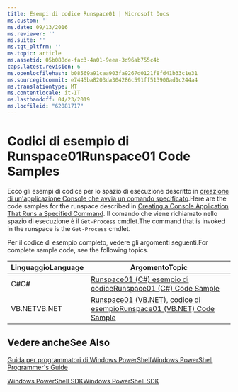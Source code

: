```yaml
---
title: Esempi di codice Runspace01 | Microsoft Docs
ms.custom: ''
ms.date: 09/13/2016
ms.reviewer: ''
ms.suite: ''
ms.tgt_pltfrm: ''
ms.topic: article
ms.assetid: 05b088de-fac3-4a01-9eea-3d96ab755c4b
caps.latest.revision: 6
ms.openlocfilehash: b08569a91caa903fa9267d0121f8fd41b33c1e31
ms.sourcegitcommit: e7445ba8203da304286c591ff513900ad1c244a4
ms.translationtype: MT
ms.contentlocale: it-IT
ms.lasthandoff: 04/23/2019
ms.locfileid: "62081717"
---
```

# <a name="runspace01-code-samples"></a><span data-ttu-id="9d334-102">Codici di esempio di Runspace01</span><span class="sxs-lookup"><span data-stu-id="9d334-102">Runspace01 Code Samples</span></span>

<span data-ttu-id="9d334-103">Ecco gli esempi di codice per lo spazio di esecuzione descritto in [creazione di un'applicazione Console che avvia un comando specificato](http://msdn.microsoft.com/en-us/793a6570-a072-4799-840b-172f28ce620e).</span><span class="sxs-lookup"><span data-stu-id="9d334-103">Here are the code samples for the runspace described in [Creating a Console Application That Runs a Specified Command](http://msdn.microsoft.com/en-us/793a6570-a072-4799-840b-172f28ce620e).</span></span> <span data-ttu-id="9d334-104">Il comando che viene richiamato nello spazio di esecuzione è il `Get-Process` cmdlet.</span><span class="sxs-lookup"><span data-stu-id="9d334-104">The command that is invoked in the runspace is the `Get-Process` cmdlet.</span></span>

<span data-ttu-id="9d334-105">Per il codice di esempio completo, vedere gli argomenti seguenti.</span><span class="sxs-lookup"><span data-stu-id="9d334-105">For complete sample code, see the following topics.</span></span>

|<span data-ttu-id="9d334-106">Linguaggio</span><span class="sxs-lookup"><span data-stu-id="9d334-106">Language</span></span>|<span data-ttu-id="9d334-107">Argomento</span><span class="sxs-lookup"><span data-stu-id="9d334-107">Topic</span></span>|
|--------------|-----------|
|<span data-ttu-id="9d334-108">C#</span><span class="sxs-lookup"><span data-stu-id="9d334-108">C#</span></span>|[<span data-ttu-id="9d334-109">Runspace01 (C#) esempio di codice</span><span class="sxs-lookup"><span data-stu-id="9d334-109">Runspace01 (C#) Code Sample</span></span>](./runspace01-csharp-code-sample.md)|
|<span data-ttu-id="9d334-110">VB.NET</span><span class="sxs-lookup"><span data-stu-id="9d334-110">VB.NET</span></span>|[<span data-ttu-id="9d334-111">Runspace01 (VB.NET), codice di esempio</span><span class="sxs-lookup"><span data-stu-id="9d334-111">Runspace01 (VB.NET) Code Sample</span></span>](./runspace01-vb-net-code-sample.md)|

## <a name="see-also"></a><span data-ttu-id="9d334-112">Vedere anche</span><span class="sxs-lookup"><span data-stu-id="9d334-112">See Also</span></span>

[<span data-ttu-id="9d334-113">Guida per programmatori di Windows PowerShell</span><span class="sxs-lookup"><span data-stu-id="9d334-113">Windows PowerShell Programmer's Guide</span></span>](./windows-powershell-programmer-s-guide.md)

[<span data-ttu-id="9d334-114">Windows PowerShell SDK</span><span class="sxs-lookup"><span data-stu-id="9d334-114">Windows PowerShell SDK</span></span>](../windows-powershell-reference.md)